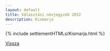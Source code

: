 ```yaml
---
layout: default
title: Választási névjegyzék 2022
description: Kismarja
---
```


{% include settlementHTMLs/Kismarja.html %}

[Vissza](../)